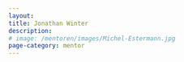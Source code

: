 ```yaml
---
layout:
title: Jonathan Winter
description:
# image: /mentoren/images/Michel-Estermann.jpg
page-category: mentor
---
```

